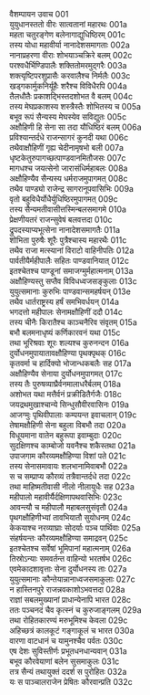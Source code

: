 वैशम्पायन उवाच	001  
युयुधानस्ततो वीरः सात्वतानां महारथः	001a  
महता चतुरङ्गेण बलेनागाद्युधिष्ठिरम्	001c  
तस्य योधा महावीर्या नानादेशसमागताः	002a  
नानाप्रहरणा वीराः शोभयाञ्चक्रिरे बलम्	002c  
परश्वधैर्भिण्डिपालैः शक्तितोमरमुद्गरैः	003a  
शक्त्यृष्टिपरशुप्रासैः करवालैश्च निर्मलैः	003c  
खड्गकार्मुकनिर्यूहैः शरैश्च विविधैरपि	004a  
तैलधौतैः प्रकाशद्भिस्तदशोभत वै बलम्	004c  
तस्य मेघप्रकाशस्य शस्त्रैस्तैः शोभितस्य च	005a  
बभूव रूपं सैन्यस्य मेघस्येव सविद्युतः	005c  
अक्षौहिणी हि सेना सा तदा यौधिष्ठिरं बलम्	006a  
प्रविश्यान्तर्दधे राजन्सागरं कुनदी यथा	006c  
तथैवाक्षौहिणीं गृह्य चेदीनामृषभो बली	007a  
धृष्टकेतुरुपागच्छत्पाण्डवानमितौजसः	007c  
मागधश्च जयत्सेनो जारासंधिर्महाबलः	008a  
अक्षौहिण्यैव सैन्यस्य धर्मराजमुपागमत्	008c  
तथैव पाण्ड्यो राजेन्द्र सागरानूपवासिभिः	009a  
वृतो बहुविधैर्योधैर्युधिष्ठिरमुपागमत्	009c  
तस्य सैन्यमतीवासीत्तस्मिन्बलसमागमे	010a  
प्रेक्षणीयतरं राजन्सुवेषं बलवत्तदा	010c  
द्रुपदस्याप्यभूत्सेना नानादेशसमागतैः	011a  
शोभिता पुरुषैः शूरैः पुत्रैश्चास्य महारथैः	011c  
तथैव राजा मत्स्यानां विराटो वाहिनीपतिः	012a  
पार्वतीयैर्महीपालैः सहितः पाण्डवानियात्	012c  
इतश्चेतश्च पाण्डूनां समाजग्मुर्महात्मनाम्	013a  
अक्षौहिण्यस्तु सप्तैव विविधध्वजसङ्कुलाः	013c  
युयुत्समानाः कुरुभिः पाण्डवान्समहर्षयन्	013e  
तथैव धार्तराष्ट्रस्य हर्षं समभिवर्धयन्	014a  
भगदत्तो महीपालः सेनामक्षौहिणीं ददौ	014c  
तस्य चीनैः किरातैश्च काञ्चनैरिव संवृतम्	015a  
बभौ बलमनाधृष्यं कर्णिकारवनं यथा	015c  
तथा भूरिश्रवाः शूरः शल्यश्च कुरुनन्दन	016a  
दुर्योधनमुपायातावक्षौहिण्या पृथक्पृथक्	016c  
कृतवर्मा च हार्दिक्यो भोजान्धकबलैः सह	017a  
अक्षौहिण्यैव सेनाया दुर्योधनमुपागमत्	017c  
तस्य तैः पुरुषव्याघ्रैर्वनमालाधरैर्बलम्	018a  
अशोभत यथा मत्तैर्वनं प्रक्रीडितैर्गजैः	018c  
जयद्रथमुखाश्चान्ये सिन्धुसौवीरवासिनः	019a  
आजग्मुः पृथिवीपालाः कम्पयन्त इवाचलान्	019c  
तेषामक्षौहिणी सेना बहुला विबभौ तदा	020a  
विधूयमाना वातेन बहुरूपा इवाम्बुदाः	020c  
सुदक्षिणश्च काम्बोजो यवनैश्च शकैस्तथा	021a  
उपाजगाम कौरव्यमक्षौहिण्या विशां पते	021c  
तस्य सेनासमावायः शलभानामिवाबभौ	022a  
स च सम्प्राप्य कौरव्यं तत्रैवान्तर्दधे तदा	022c  
तथा माहिष्मतीवासी नीलो नीलायुधैः सह	023a  
महीपालो महावीर्यैर्दक्षिणापथवासिभिः	023c  
आवन्त्यौ च महीपालौ महाबलसुसंवृतौ	024a  
पृथगक्षौहिणीभ्यां तावभियातौ सुयोधनम्	024c  
केकयाश्च नरव्याघ्राः सोदर्याः पञ्च पार्थिवाः	025a  
संहर्षयन्तः कौरव्यमक्षौहिण्या समाद्रवन्	025c  
इतश्चेतश्च सर्वेषां भूमिपानां महात्मनाम्	026a  
तिस्रोऽन्याः समवर्तन्त वाहिन्यो भरतर्षभ	026c  
एवमेकादशावृत्ताः सेना दुर्योधनस्य ताः	027a  
युयुत्समानाः कौन्तेयान्नानाध्वजसमाकुलाः	027c  
न हास्तिनपुरे राजन्नवकाशोऽभवत्तदा	028a  
राज्ञां सबलमुख्यानां प्राधान्येनापि भारत	028c  
ततः पञ्चनदं चैव कृत्स्नं च कुरुजाङ्गलम्	029a  
तथा रोहितकारण्यं मरुभूमिश्च केवला	029c  
अहिच्छत्रं कालकूटं गङ्गाकूलं च भारत	030a  
वारणा वाटधानं च यामुनश्चैव पर्वतः	030c  
एष देशः सुविस्तीर्णः प्रभूतधनधान्यवान्	031a  
बभूव कौरवेयाणां बलेन सुसमाकुलः	031c  
तत्र सैन्यं तथायुक्तं ददर्श स पुरोहितः	032a  
यः स पाञ्चालराजेन प्रेषितः कौरवान्प्रति	032c  
